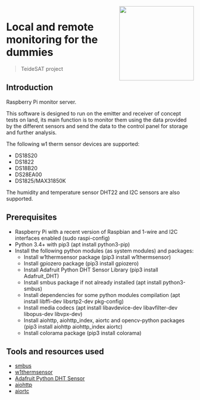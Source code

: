 <img width="200" src="https://hyperspacegroup.com/wp-content/uploads/teidesat-logo-big.png" align="right" />

# Local and remote monitoring for the dummies
> TeideSAT project

## Introduction

Raspberry Pi monitor server.

This software is designed to run on the emitter and receiver of concept tests on land, its main function is to monitor them using the data provided by the different sensors and send the data to the control panel for storage and further analysis.

The following w1 therm sensor devices are supported:
- DS18S20
- DS1822
- DS18B20
- DS28EA00
- DS1825/MAX31850K

The humidity and temperature sensor DHT22 and I2C sensors are also supported.

## Prerequisites

- Raspberry Pi with a recent version of Raspbian and 1-wire and I2C interfaces enabled (sudo raspi-config)
- Python 3.4+ with pip3 (apt install python3-pip)
- Install the following python modules (as system modules) and packages:
    - Install w1thermsensor package (pip3 install w1thermsensor)
    - Install gpiozero package (pip3 install gpiozero)
    - Install Adafruit Python DHT Sensor Library (pip3 install Adafruit_DHT)
    - Install smbus package if not already installed (apt install python3-smbus)
    - Install dependencies for some python modules compilation (apt install libffi-dev libsrtp2-dev pkg-config)
    - Install media codecs (apt install libavdevice-dev libavfilter-dev libopus-dev libvpx-dev)
    - Install aiohttp, aiohttp_index, aiortc and opencv-python packages (pip3 install aiohttp aiohttp_index aiortc)
    - Install colorama package (pip3 install colorama)

## Tools and resources used

- [smbus](http://www.lm-sensors.org/browser/i2c-tools/trunk/py-smbus/)
- [w1thermsensor](https://github.com/timofurrer/w1thermsensor)
- [Adafruit Python DHT Sensor](https://github.com/adafruit/Adafruit_Python_DHT)
- [aiohttp](https://github.com/aio-libs/aiohttp)
- [aiortc](https://github.com/aiortc/aiortc)
